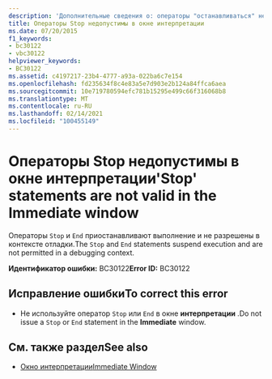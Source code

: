 ```yaml
---
description: 'Дополнительные сведения о: операторы "останавливаться" недопустимы в окне интерпретации'
title: Операторы Stop недопустимы в окне интерпретации
ms.date: 07/20/2015
f1_keywords:
- bc30122
- vbc30122
helpviewer_keywords:
- BC30122
ms.assetid: c4197217-23b4-4777-a93a-022ba6c7e154
ms.openlocfilehash: fd235634f8c4e83a5e7d903e2b124a84ffca6aea
ms.sourcegitcommit: 10e719780594efc781b15295e499c66f316068b8
ms.translationtype: MT
ms.contentlocale: ru-RU
ms.lasthandoff: 02/14/2021
ms.locfileid: "100455149"
---
```

# <a name="stop-statements-are-not-valid-in-the-immediate-window"></a><span data-ttu-id="f64b7-103">Операторы Stop недопустимы в окне интерпретации</span><span class="sxs-lookup"><span data-stu-id="f64b7-103">'Stop' statements are not valid in the Immediate window</span></span>

<span data-ttu-id="f64b7-104">Операторы `Stop` и `End` приостанавливают выполнение и не разрешены в контексте отладки.</span><span class="sxs-lookup"><span data-stu-id="f64b7-104">The `Stop` and `End` statements suspend execution and are not permitted in a debugging context.</span></span>  
  
 <span data-ttu-id="f64b7-105">**Идентификатор ошибки:** BC30122</span><span class="sxs-lookup"><span data-stu-id="f64b7-105">**Error ID:** BC30122</span></span>  
  
## <a name="to-correct-this-error"></a><span data-ttu-id="f64b7-106">Исправление ошибки</span><span class="sxs-lookup"><span data-stu-id="f64b7-106">To correct this error</span></span>  
  
- <span data-ttu-id="f64b7-107">Не используйте оператор `Stop` или `End` в окне **интерпретации** .</span><span class="sxs-lookup"><span data-stu-id="f64b7-107">Do not issue a `Stop` or `End` statement in the **Immediate** window.</span></span>  
  
## <a name="see-also"></a><span data-ttu-id="f64b7-108">См. также раздел</span><span class="sxs-lookup"><span data-stu-id="f64b7-108">See also</span></span>

- [<span data-ttu-id="f64b7-109">Окно интерпретации</span><span class="sxs-lookup"><span data-stu-id="f64b7-109">Immediate Window</span></span>](/visualstudio/ide/reference/immediate-window)
